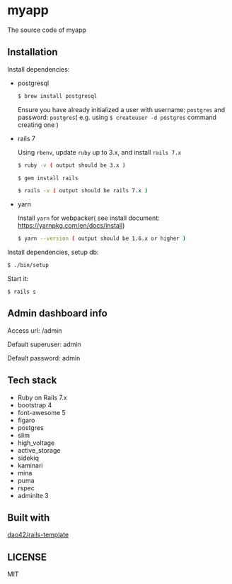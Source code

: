 # myapp
The source code of myapp

## Installation

Install dependencies:

* postgresql

    ```bash
    $ brew install postgresql
    ```

    Ensure you have already initialized a user with username: `postgres` and password: `postgres`( e.g. using `$ createuser -d postgres` command creating one )

* rails 7

    Using `rbenv`, update `ruby` up to 3.x, and install `rails 7.x`

    ```bash
    $ ruby -v ( output should be 3.x )

    $ gem install rails

    $ rails -v ( output should be rails 7.x )
    ```

* yarn

    Install `yarn` for webpacker( see install document: https://yarnpkg.com/en/docs/install)

    ```bash
    $ yarn --version ( output should be 1.6.x or higher )
    ```

Install dependencies, setup db:
```bash
$ ./bin/setup
```

Start it:
```
$ rails s
```


## Admin dashboard info

Access url: /admin

Default superuser: admin

Default password: admin

## Tech stack

* Ruby on Rails 7.x
* bootstrap 4
* font-awesome 5
* figaro
* postgres
* slim
* high_voltage
* active_storage
* sidekiq
* kaminari
* mina
* puma
* rspec
* adminlte 3

## Built with

[dao42/rails-template](https://github.com/dao42/rails-template)

## LICENSE

MIT